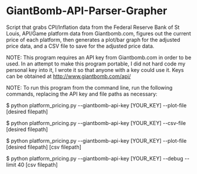 GiantBomb-API-Parser-Grapher
============================

Script that grabs CPI/Inflation data from the Federal Reserve Bank of St Louis, API/Game platform data from Giantbomb.com, figures out the current price of each platform, then generates a plot/bar graph for the adjusted price data, and a CSV file to save for the adjusted price data.

NOTE: This program requires an API key from Giantbomb.com in order to be used. In an attempt to make this program portable, I did not hard code my personal key into it, I wrote it so that anyone with a key could use it. Keys can be obtained at http://www.giantbomb.com/api/

NOTE: To run this program from the command line, run the following commands, replacing the API key and file paths as necessary:
  
  $ python platform_pricing.py --giantbomb-api-key [YOUR_KEY] --plot-file [desired filepath]
  
  $ python platform_pricing.py --giantbomb-api-key [YOUR_KEY] --csv-file [desired filepath]
  
  $ python platform_pricing.py --giantbomb-api-key [YOUR_KEY] --plot-file [desired filepath] [csv filepath]
  
  $ python platform_pricing.py --giantbomb-api-key [YOUR_KEY] --debug --limit 40 [csv filepath]

